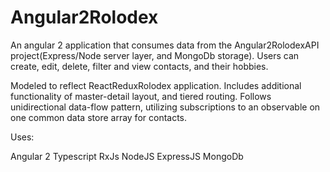 # Angular2Rolodex

An angular 2 application that consumes data from the Angular2RolodexAPI project(Express/Node server layer, and MongoDb storage).  Users can create, edit, delete, filter and view contacts, and their hobbies.

Modeled to reflect ReactReduxRolodex application. Includes additional functionality of master-detail layout, and tiered routing. Follows unidirectional data-flow pattern, utilizing subscriptions to an observable on one common data store array for contacts.

Uses:

Angular 2
Typescript
RxJs
NodeJS
ExpressJS
MongoDb
